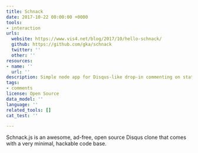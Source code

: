 ```yaml
---
title: Schnack
date: 2017-10-22 00:00:00 +0000
tools:
- interaction
urls:
  website: https://www.vis4.net/blog/2017/10/hello-schnack/
  github: https://github.com/gka/schnack
  twitter: ''
  other: ''
resources:
- name: ''
  url: ''
description: Simple node app for Disqus-like drop-in commenting on static websites
tags:
- comments
license: Open Source
data_model: ''
language: ''
related_tools: []
cat_test: ''

---
```

Schnack.js is an awesome, ad-free, open source Disqus clone that comes with a very minimal, hackable code base.
